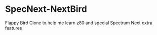 # SpecNext-NextBird
Flappy Bird Clone to help me learn z80 and special Spectrum Next extra features
